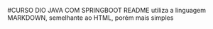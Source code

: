 #CURSO DIO JAVA COM SPRINGBOOT
README utiliza a linguagem MARKDOWN, semelhante ao HTML, porém mais simples 
